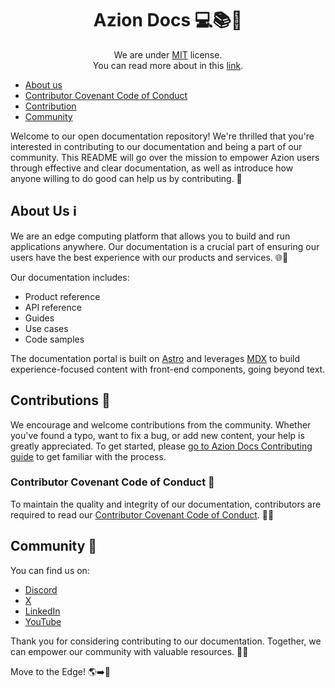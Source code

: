 
<h1 align="center">
  Azion Docs 💻📚🧡
</h1>
<p align="center">
    We are under <a href="./LICENSE" title="MIT">MIT</a> license.
    <br>
    You can read more about in this <a href="./LICENSE" title="MIT License link">link</a>.
</p>

- [About us](#about-us)
- [Contributor Covenant Code of Conduct](#contributor-covenant-code-of-conduct)
- [Contribution](#contribution)
- [Community](#community)

Welcome to our open documentation repository! We're thrilled that you're interested in contributing to our documentation and being a part of our community. This README will go over the mission to empower Azion users through effective and clear documentation, as well as introduce how anyone willing to do good can help us by contributing. 📖

## About Us ℹ️

We are an edge computing platform that allows you to build and run applications anywhere. Our documentation is a crucial part of ensuring our users have the best experience with our products and services. 🌐🚀

Our documentation includes:

- Product reference
- API reference
- Guides
- Use cases
- Code samples

The documentation portal is built on [Astro](https://docs.astro.build/en/getting-started/) and leverages [MDX](https://mdxjs.com/docs/what-is-mdx/) to build experience-focused content with front-end components, going beyond text.

## Contributions 🤝

We encourage and welcome contributions from the community. Whether you've found a typo, want to fix a bug, or add new content, your help is greatly appreciated. To get started, please [go to Azion Docs Contributing guide](https://github.com/aziontech/docs/blob/community-guidelines/.github/CONTRIBUTING.md) to get familiar with the process.

### Contributor Covenant Code of Conduct 📜

To maintain the quality and integrity of our documentation, contributors are required to read our [Contributor Covenant Code of Conduct](https://github.com/aziontech/docs/blob/main/CODE_OF_CONDUCT.md). 📝🤝

## Community 💬 

You can find us on:

- [Discord](https://discord.com/invite/Yp9N7RMVZy)
- [X](https://twitter.com/aziontech) 
- [LinkedIn](https://www.linkedin.com/company/aziontech)
- [YouTube](https://www.youtube.com/aziontech)

Thank you for considering contributing to our documentation. Together, we can empower our community with valuable resources. 🧡🙏

Move to the Edge! 🌎➡️🧡
